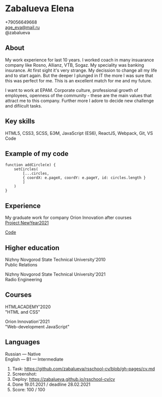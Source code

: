 # Zabalueva Elena

+79056649668  
age_eva@mail.ru       
@zabalueva

## About
My work experience for last 10 years.
I worked coach in many insuarance company like Rosno, Allianz, VTB, Sogaz. My speciality was banking insurance. At first sight it's very strange. My decission to change all my life and to start again. But the deeper I plunged in IT the more I was sure that this was perfect for me. This is an excellent match for me and my future.

I want to work at EPAM. Corporate culture, professional growth of employees, openness of the community - these are the main values that attract me to this company. Further more I adore to decide new challenge and difiicult tasks.

## Key skills
HTML5, CSS3, SCSS, БЭМ, JavaScript (ES6), ReactJS, Webpack, Git, VS Code

## Example of my code
```
function addCircle(e) {
    setCircles(
        [...circles, 
        { coordX: e.pageX, coordY: e.pageY, id: circles.length }
        ]
    )
}
```

## Experience
My graduate work for company Orion Innovation after courses  
[Project NewYear2021](https://zabalueva.github.io/react_first/)

[Code ](https://zabalueva.github.io/react_first/)


## Higher education 
Nizhny Novgorod State Technical University'2010   
Public Relations 

Nizhny Novgorod State Technical University'2021  
Radio Engineering  

## Сourses
HTMLACADEMY'2020  
"HTML and CSS"

Orion Innovation'2021  
"Web-development JavaScript"

## Languages
Russian — Native  
English — B1 — Intermediate

1. Task: https://github.com/zabalueva/rsschool-cv/blob/gh-pages/cv.md
2. Screenshot: 
3. Deploy: https://zabalueva.github.io/rsschool-cv/cv
4. Done 19.01.2021 / deadline 28.02.2021
5. Score: 100 / 100